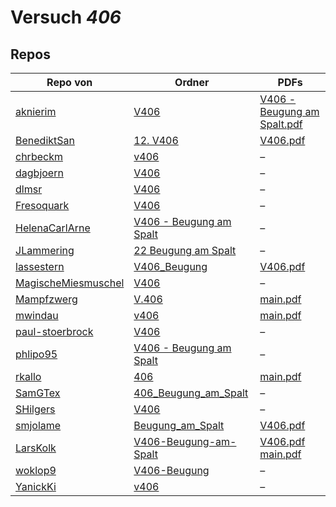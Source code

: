 # Versuch *406*

## Repos

|                     Repo von                     |                                                       Ordner                                                        |                                                                                                                                                  PDFs                                                                                                                                                   |
|--------------------------------------------------|---------------------------------------------------------------------------------------------------------------------|---------------------------------------------------------------------------------------------------------------------------------------------------------------------------------------------------------------------------------------------------------------------------------------------------------|
|[aknierim](../repo/aknierim)                      |[V406](https://github.com/aknierim/AP/tree/master/SoSe/V406)                                                         |[V406 - Beugung am Spalt.pdf](https://docs.google.com/viewer?url=https://raw.githubusercontent.com/aknierim/AP/master/Protokolle/V406%20-%20Beugung%20am%20Spalt.pdf)                                                                                                                                    |
|[BenediktSan](../repo/BenediktSan)                |[12. V406](https://github.com/BenediktSan/AnfaengerPraktikum2020/tree/main/Versuche%20Semester%20IV/12.%20V406)      |[V406.pdf](https://docs.google.com/viewer?url=https://raw.githubusercontent.com/BenediktSan/AnfaengerPraktikum2020/main/Versuche%20Semester%20IV/12.%20V406/V406.pdf)                                                                                                                                    |
|[chrbeckm](../repo/chrbeckm)                      |[v406](https://github.com/chrbeckm/anfaenger-praktikum/tree/master/v406)                                             |–                                                                                                                                                                                                                                                                                                        |
|[dagbjoern](../repo/dagbjoern)                    |[V406](https://github.com/dagbjoern/AP-Physik/tree/master/V406)                                                      |–                                                                                                                                                                                                                                                                                                        |
|[dlmsr](../repo/dlmsr)                            |[V406](https://github.com/dlmsr/praktikum/tree/master/V406)                                                          |–                                                                                                                                                                                                                                                                                                        |
|[Fresoquark](../repo/Fresoquark)                  |[V406](https://github.com/Fresoquark/Anfaengerpraktikum/tree/master/V406)                                            |–                                                                                                                                                                                                                                                                                                        |
|[HelenaCarlArne](../repo/HelenaCarlArne)          |[V406 - Beugung am Spalt](https://github.com/HelenaCarlArne/ProtokolleAP/tree/master/V406%20-%20Beugung%20am%20Spalt)|–                                                                                                                                                                                                                                                                                                        |
|[JLammering](../repo/JLammering)                  |[22 Beugung am Spalt](https://github.com/JLammering/Physikalisches-Praktikum/tree/master/22%20Beugung%20am%20Spalt)  |–                                                                                                                                                                                                                                                                                                        |
|[lassestern](../repo/lassestern)                  |[V406_Beugung](https://github.com/lassestern/praktikum-david-lasse/tree/master/V406_Beugung)                         |[V406.pdf](https://docs.google.com/viewer?url=https://raw.githubusercontent.com/lassestern/praktikum-david-lasse/master/V406_Beugung/V406.pdf)                                                                                                                                                           |
|[MagischeMiesmuschel](../repo/MagischeMiesmuschel)|[V406](https://github.com/MagischeMiesmuschel/AnfaengerPraktikum/tree/master/V406)                                   |–                                                                                                                                                                                                                                                                                                        |
|[Mampfzwerg](../repo/Mampfzwerg)                  |[V.406](https://github.com/Mampfzwerg/Praktikum/tree/master/V.406)                                                   |[main.pdf](https://docs.google.com/viewer?url=https://raw.githubusercontent.com/Mampfzwerg/Praktikum/master/V.406/latex-template/main.pdf)                                                                                                                                                               |
|[mwindau](../repo/mwindau)                        |[v406](https://github.com/mwindau/praktikum/tree/master/v406)                                                        |[main.pdf](https://docs.google.com/viewer?url=https://raw.githubusercontent.com/mwindau/praktikum/master/v406/main.pdf)                                                                                                                                                                                  |
|[paul-stoerbrock](../repo/paul-stoerbrock)        |[V406](https://github.com/paul-stoerbrock/Praktikum/tree/master/V406)                                                |–                                                                                                                                                                                                                                                                                                        |
|[phlipo95](../repo/phlipo95)                      |[V406 - Beugung am Spalt](https://github.com/phlipo95/AP-Praktikum/tree/master/V406%20-%20Beugung%20am%20Spalt)      |–                                                                                                                                                                                                                                                                                                        |
|[rkallo](../repo/rkallo)                          |[406](https://github.com/rkallo/APWS1718/tree/master/406)                                                            |[main.pdf](https://docs.google.com/viewer?url=https://raw.githubusercontent.com/rkallo/APWS1718/master/406/main.pdf)                                                                                                                                                                                     |
|[SamGTex](../repo/SamGTex)                        |[406_Beugung_am_Spalt](https://github.com/SamGTex/Physik_Praktikum_Samuel_Max/tree/master/406_Beugung_am_Spalt)      |–                                                                                                                                                                                                                                                                                                        |
|[SHilgers](../repo/SHilgers)                      |[V406](https://github.com/SHilgers/Praktikum2/tree/master/V406)                                                      |–                                                                                                                                                                                                                                                                                                        |
|[smjolame](../repo/smjolame)                      |[Beugung_am_Spalt](https://github.com/smjolame/Praktikum_1/tree/master/Beugung_am_Spalt)                             |[V406.pdf](https://docs.google.com/viewer?url=https://raw.githubusercontent.com/smjolame/Praktikum_1/master/Beugung_am_Spalt/V406.pdf)                                                                                                                                                                   |
|[LarsKolk](../repo/LarsKolk)                      |[V406-Beugung-am-Spalt](https://github.com/LarsKolk/Anfaengerpraktikum/tree/master/V406-Beugung-am-Spalt)            |[V406.pdf](https://docs.google.com/viewer?url=https://raw.githubusercontent.com/LarsKolk/Anfaengerpraktikum/master/V406-Beugung-am-Spalt/V406.pdf)<br/>[main.pdf](https://docs.google.com/viewer?url=https://raw.githubusercontent.com/LarsKolk/Anfaengerpraktikum/master/V406-Beugung-am-Spalt/main.pdf)|
|[woklop9](../repo/woklop9)                        |[V406-Beugung](https://github.com/woklop9/Anfaengerpraktikum/tree/master/V406-Beugung)                               |–                                                                                                                                                                                                                                                                                                        |
|[YanickKi](../repo/YanickKi)                      |[v406](https://github.com/YanickKi/AP_T_Y/tree/main/v406)                                                            |–                                                                                                                                                                                                                                                                                                        |
